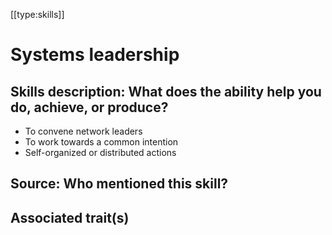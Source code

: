 [[type:skills]]

# Systems leadership

## Skills description: What does the ability help you do, achieve, or produce?

- To convene network leaders  
- To work towards a common intention  
- Self-organized or distributed actions

## Source: Who mentioned this skill?

## Associated trait(s)
  


## 
  


##